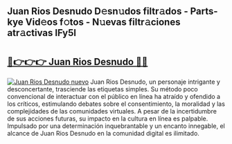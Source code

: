 ## Juan Rios Desnudo D𝚎sn𝚞dos filtr𝚊dos - Parts-kye Vid𝚎os f𝚘tos - N𝚞evas filtr𝚊ciones atr𝚊ctivas lFy5l

# <h2><a href="http://mb95u0e.tromn.icu/?c=Juan+Rios+Desnudo">🔗👉👉👉 Juan Rios Desnudo 🔗🔗</a></h2>

[![Juan Rios Desnudo nuevo](https://i.imgur.com/pEAQMta.gif)](http://mb95u0e.tromn.icu/?c=Juan+Rios+Desnudo)
Juan Rios Desnudo, un personaje intrigante y desconcertante, trasciende las etiquetas simples. Su método poco convencional de interactuar con el público en línea ha atraído y ofendido a los críticos, estimulando debates sobre el consentimiento, la moralidad y las complejidades de las comunidades virtuales. A pesar de la incertidumbre de sus acciones futuras, su impacto en la cultura en línea es palpable. Impulsado por una determinación inquebrantable y un encanto innegable, el alcance de Juan Rios Desnudo en la comunidad digital es ilimitado.
